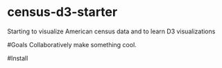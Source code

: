 # census-d3-starter
Starting to visualize American census data and to learn D3 visualizations

#Goals
Collaboratively make something cool.

#Install